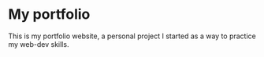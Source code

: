# My portfolio

This is my portfolio website, a personal project I started as a way to practice my web-dev skills. 